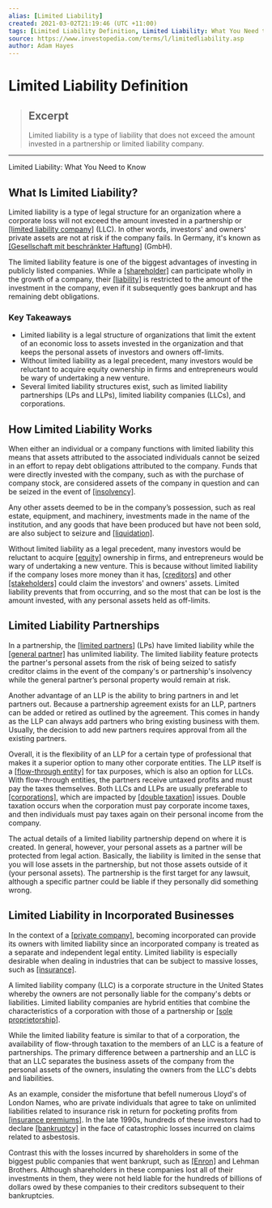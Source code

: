```yaml
---
alias: [Limited Liability]
created: 2021-03-02T21:19:46 (UTC +11:00)
tags: [Limited Liability Definition, Limited Liability: What You Need to Know]
source: https://www.investopedia.com/terms/l/limitedliability.asp
author: Adam Hayes
---
```


# Limited Liability Definition

> ## Excerpt
> Limited liability is a type of liability that does not exceed the amount invested in a partnership or limited liability company.

---

Limited Liability: What You Need to Know
## What Is Limited Liability?

Limited liability is a type of legal structure for an organization where a corporate loss will not exceed the amount invested in a partnership or [[limited liability company]](https://www.investopedia.com/terms/l/llc.asp) (LLC). In other words, investors' and owners' private assets are not at risk if the company fails. In Germany, it's known as [[Gesellschaft mit beschränkter Haftung]](https://www.investopedia.com/ask/answers/what-is-gmbh/) (GmbH)_._

The limited liability feature is one of the biggest advantages of investing in publicly listed companies. While a [[shareholder]](https://www.investopedia.com/terms/s/shareholder.asp) can participate wholly in the growth of a company, their [[liability]](https://www.investopedia.com/terms/l/liability.asp) is restricted to the amount of the investment in the company, even if it subsequently goes bankrupt and has remaining debt obligations.

### Key Takeaways

-   Limited liability is a legal structure of organizations that limit the extent of an economic loss to assets invested in the organization and that keeps the personal assets of investors and owners off-limits.
-   Without limited liability as a legal precedent, many investors would be reluctant to acquire equity ownership in firms and entrepreneurs would be wary of undertaking a new venture.
-   Several limited liability structures exist, such as limited liability partnerships (LPs and LLPs), limited liability companies (LLCs), and corporations.

## How Limited Liability Works

When either an individual or a company functions with limited liability this means that assets attributed to the associated individuals cannot be seized in an effort to repay debt obligations attributed to the company. Funds that were directly invested with the company, such as with the purchase of company stock, are considered assets of the company in question and can be seized in the event of [[insolvency]](https://www.investopedia.com/terms/i/insolvency.asp).

Any other assets deemed to be in the company’s possession, such as real estate, equipment, and machinery, investments made in the name of the institution, and any goods that have been produced but have not been sold, are also subject to seizure and [[liquidation]](https://www.investopedia.com/terms/l/liquidation.asp).

Without limited liability as a legal precedent, many investors would be reluctant to acquire [[equity]](https://www.investopedia.com/terms/e/equity.asp) ownership in firms, and entrepreneurs would be wary of undertaking a new venture. This is because without limited liability if the company loses more money than it has, [[creditors]](https://www.investopedia.com/terms/c/creditor.asp) and other [[stakeholders]](https://www.investopedia.com/terms/s/stakeholder.asp) could claim the investors' and owners' assets. Limited liability prevents that from occurring, and so the most that can be lost is the amount invested, with any personal assets held as off-limits.

## Limited Liability Partnerships

In a partnership, the [[limited partners]](https://www.investopedia.com/terms/l/limited-partner.asp) (LPs) have limited liability while the [[general partner]](https://www.investopedia.com/terms/g/generalpartner.asp) has unlimited liability. The limited liability feature protects the partner's personal assets from the risk of being seized to satisfy creditor claims in the event of the company's or partnership's insolvency while the general partner’s personal property would remain at risk.

Another advantage of an LLP is the ability to bring partners in and let partners out. Because a partnership agreement exists for an LLP, partners can be added or retired as outlined by the agreement. This comes in handy as the LLP can always add partners who bring existing business with them. Usually, the decision to add new partners requires approval from all the existing partners.

Overall, it is the flexibility of an LLP for a certain type of professional that makes it a superior option to many other corporate entities. The LLP itself is a [[flow-through entity]](https://www.investopedia.com/terms/f/flow-through.asp) for tax purposes, which is also an option for LLCs. With flow-through entities, the partners receive untaxed profits and must pay the taxes themselves. Both LLCs and LLPs are usually preferable to [[corporations]](https://www.investopedia.com/terms/c/corporation.asp), which are impacted by [[double taxation]](https://www.investopedia.com/terms/d/double_taxation.asp) issues. Double taxation occurs when the corporation must pay corporate income taxes, and then individuals must pay taxes again on their personal income from the company.

The actual details of a limited liability partnership depend on where it is created. In general, however, your personal assets as a partner will be protected from legal action. Basically, the liability is limited in the sense that you will lose assets in the partnership, but not those assets outside of it (your personal assets). The partnership is the first target for any lawsuit, although a specific partner could be liable if they personally did something wrong.

## Limited Liability in Incorporated Businesses

In the context of a [[private company]](https://www.investopedia.com/terms/p/privatecompany.asp), becoming incorporated can provide its owners with limited liability since an incorporated company is treated as a separate and independent legal entity. Limited liability is especially desirable when dealing in industries that can be subject to massive losses, such as [[insurance]](https://www.investopedia.com/terms/i/insurance.asp).

A limited liability company (LLC) is a corporate structure in the United States whereby the owners are not personally liable for the company's debts or liabilities. Limited liability companies are hybrid entities that combine the characteristics of a corporation with those of a partnership or [[sole proprietorship]](https://www.investopedia.com/terms/s/soleproprietorship.asp).

While the limited liability feature is similar to that of a corporation, the availability of flow-through taxation to the members of an LLC is a feature of partnerships. The primary difference between a partnership and an LLC is that an LLC separates the business assets of the company from the personal assets of the owners, insulating the owners from the LLC's debts and liabilities.

As an example, consider the misfortune that befell numerous Lloyd's of London Names, who are private individuals that agree to take on unlimited liabilities related to insurance risk in return for pocketing profits from [[insurance premiums]](https://www.investopedia.com/terms/i/insurance-premium.asp). In the late 1990s, hundreds of these investors had to declare [[bankruptcy]](https://www.investopedia.com/terms/b/bankruptcy.asp) in the face of catastrophic losses incurred on claims related to asbestosis.

Contrast this with the losses incurred by shareholders in some of the biggest public companies that went bankrupt, such as [[Enron]](https://www.investopedia.com/updates/enron-scandal-summary/) and Lehman Brothers. Although shareholders in these companies lost all of their investments in them, they were not held liable for the hundreds of billions of dollars owed by these companies to their creditors subsequent to their bankruptcies.
